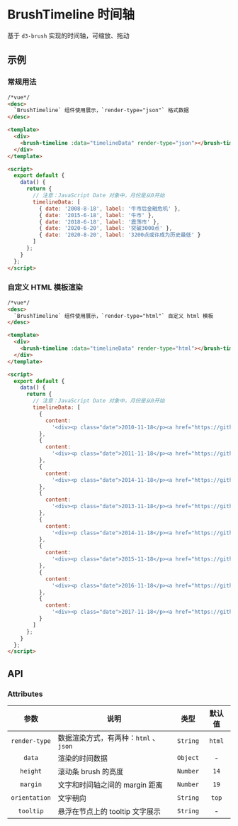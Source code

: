 # BrushTimeline 时间轴

基于 `d3-brush` 实现的时间轴，可缩放、拖动

## 示例

### 常规用法

```html
/*vue*/
<desc>
  `BrushTimeline` 组件使用展示，`render-type="json"` 格式数据
</desc>

<template>
  <div>
    <brush-timeline :data="timelineData" render-type="json"></brush-timeline>
  </div>
</template>

<script>
  export default {
    data() {
      return {
        // 注意：JavaScript Date 对象中，月份是从0开始
        timelineData: [
          { date: '2008-8-18', label: '牛市后金融危机' },
          { date: '2015-6-18', label: '牛市' },
          { date: '2018-6-18', label: '震荡市' },
          { date: '2020-6-20', label: '突破3000点' },
          { date: '2020-8-20', label: '3200点或许成为历史最低' }
        ]
      };
    }
  };
</script>
```

### 自定义 HTML 模板渲染

```html
/*vue*/
<desc>
  `BrushTimeline` 组件使用展示，`render-type="html"` 自定义 html 模板
</desc>

<template>
  <div>
    <brush-timeline :data="timelineData" render-type="html"></brush-timeline>
  </div>
</template>

<script>
  export default {
    data() {
      return {
        // 注意：JavaScript Date 对象中，月份是从0开始
        timelineData: [
          {
            content:
              '<div><p class="date">2010-11-18</p><a href="https://github.com/giscafer/sinokit" target="_blank">第一个</a></div>'
          },
          {
            content:
              '<div><p class="date">2011-11-18</p><a href="https://github.com/giscafer/sinokit" target="_blank">新适应症</a></div>'
          },
          {
            content:
              '<div><p class="date">2014-11-18</p><a href="https://github.com/giscafer/sinokit" target="_blank">新冠疫苗方案</a></div>'
          },
          {
            content:
              '<div><p class="date">2013-11-18</p><a href="https://github.com/giscafer/sinokit" target="_blank">包装</a></div>'
          },
          {
            content:
              '<div><p class="date">2014-11-18</p><a href="https://github.com/giscafer/sinokit" target="_blank">审批</a></div>'
          },
          {
            content:
              '<div><p class="date">2015-11-18</p><a href="https://github.com/giscafer/sinokit" target="_blank">IPO</a></div>'
          },
          {
            content:
              '<div><p class="date">2016-11-18</p><a href="https://github.com/giscafer/sinokit" target="_blank">准备上市</a></div>'
          },
          {
            content:
              '<div><p class="date">2017-11-18</p><a href="https://github.com/giscafer/sinokit" target="_blank">上市</a></div>'
          }
        ]
      };
    }
  };
</script>
```

## API

### Attributes

|     参数      | 说明                                  |   类型   | 默认值 |
| :-----------: | ------------------------------------- | :------: | :----: |
| `render-type` | 数据渲染方式，有两种：`html` 、`json` | `String` | `html` |
|    `data`     | 渲染的时间数据                        | `Object` |   -    |
|   `height`    | 滚动条 brush 的高度                   | `Number` |  `14`  |
|   `margin`    | 文字和时间轴之间的 margin 距离        | `Number` |  `19`  |
| `orientation` | 文字朝向                              | `String` | `top`  |
|   `tooltip`   | 悬浮在节点上的 tooltip 文字展示       | `String` |   -    |
